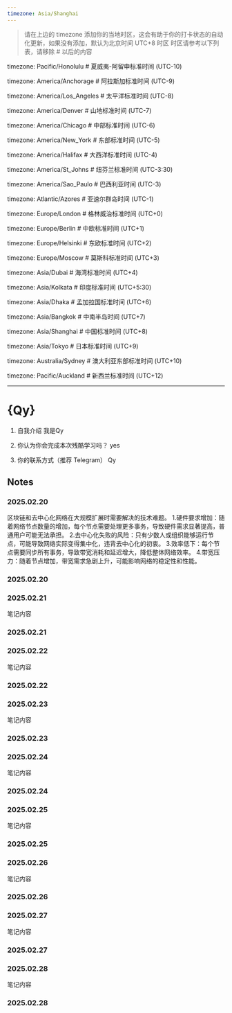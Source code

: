 ```yaml
---
timezone: Asia/Shanghai
---
```


> 请在上边的 timezone 添加你的当地时区，这会有助于你的打卡状态的自动化更新，如果没有添加，默认为北京时间 UTC+8 时区
> 时区请参考以下列表，请移除 # 以后的内容

timezone: Pacific/Honolulu # 夏威夷-阿留申标准时间 (UTC-10)

timezone: America/Anchorage # 阿拉斯加标准时间 (UTC-9)

timezone: America/Los_Angeles # 太平洋标准时间 (UTC-8)

timezone: America/Denver # 山地标准时间 (UTC-7)

timezone: America/Chicago # 中部标准时间 (UTC-6)

timezone: America/New_York # 东部标准时间 (UTC-5)

timezone: America/Halifax # 大西洋标准时间 (UTC-4)

timezone: America/St_Johns # 纽芬兰标准时间 (UTC-3:30)

timezone: America/Sao_Paulo # 巴西利亚时间 (UTC-3)

timezone: Atlantic/Azores # 亚速尔群岛时间 (UTC-1)

timezone: Europe/London # 格林威治标准时间 (UTC+0)

timezone: Europe/Berlin # 中欧标准时间 (UTC+1)

timezone: Europe/Helsinki # 东欧标准时间 (UTC+2)

timezone: Europe/Moscow # 莫斯科标准时间 (UTC+3)

timezone: Asia/Dubai # 海湾标准时间 (UTC+4)

timezone: Asia/Kolkata # 印度标准时间 (UTC+5:30)

timezone: Asia/Dhaka # 孟加拉国标准时间 (UTC+6)

timezone: Asia/Bangkok # 中南半岛时间 (UTC+7)

timezone: Asia/Shanghai # 中国标准时间 (UTC+8)

timezone: Asia/Tokyo # 日本标准时间 (UTC+9)

timezone: Australia/Sydney # 澳大利亚东部标准时间 (UTC+10)

timezone: Pacific/Auckland # 新西兰标准时间 (UTC+12)

---

# {Qy}

1. 自我介绍
我是Qy

2. 你认为你会完成本次残酷学习吗？
yes

3. 你的联系方式（推荐 Telegram）
Qy

## Notes

<!-- Content_START -->

### 2025.02.20

区块链和去中心化网络在大规模扩展时需要解决的技术难题。
    1.硬件要求增加：随着网络节点数量的增加，每个节点需要处理更多事务，导致硬件需求显著提高，普通用户可能无法承担。
    2.去中心化失败的风险：只有少数人或组织能够运行节点，可能导致网络实际变得集中化，违背去中心化的初衷。
    3.效率低下：每个节点需要同步所有事务，导致带宽消耗和延迟增大，降低整体网络效率。
    4.带宽压力：随着节点增加，带宽需求急剧上升，可能影响网络的稳定性和性能。

### 2025.02.20

### 2025.02.21

笔记内容

### 2025.02.21

### 2025.02.22

笔记内容

### 2025.02.22

### 2025.02.23

笔记内容

### 2025.02.23

### 2025.02.24

笔记内容

### 2025.02.24

### 2025.02.25

笔记内容

### 2025.02.25

### 2025.02.26

笔记内容

### 2025.02.26

### 2025.02.27

笔记内容

### 2025.02.27

### 2025.02.28

笔记内容

### 2025.02.28


<!-- Content_END -->
